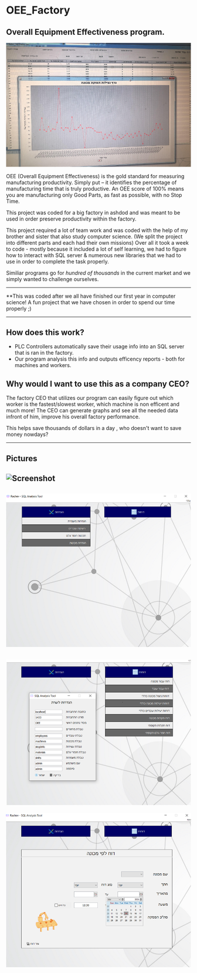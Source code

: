 # OEE_Factory

Overall Equipment Effectiveness program.
-----
![Screenshot](Picture5.png)

OEE (Overall Equipment Effectiveness) is the gold standard for measuring manufacturing productivity. Simply put – it identifies the percentage of manufacturing time that is truly productive. An OEE score of 100% means you are manufacturing only Good Parts, as fast as possible, with no Stop Time.


This project was coded for a big factory in ashdod and was meant to be used in order preserve productivity within the factory.

This project required a lot of team work and was coded with the help of my brother and sister that also study computer science. (We split the project into different parts and each had their own missions)
Over all it took a week to code - mostly because it included a lot of self learning, we had to figure how to interact with SQL server & numerous new libraries that we had to use in order to complete the task properly.

Similiar programs go for *hundred of thousands* in the current market and we simply wanted to challenge ourselves. 

---

**This was coded after we all have finished our first year in computer science! A fun project that we have chosen in order to spend our time properly ;) 

---

How does this work?
-----

* PLC Controllers automatically save their usage info into an SQL server that is ran in the factory. 
* Our program analysis this info and outputs efficency reports - both for machines and workers.

Why would I want to use this as a company CEO?
------
The factory CEO that utilizes our program can easily figure out which worker is the fastest/slowest worker, which machine is non efficent and much more!
The CEO can generate graphs and see all the needed data infront of him, improve his overall factory performance. 

This helps save thousands of dollars in a day ,  who doesn't want to save money nowdays?

------



Pictures
-------
![Screenshot](Picture4.png)
-------
![Screenshot](Picture1.png)
-------
![Screenshot](Picture2.png)
-------
![Screenshot](Picture3.png)


